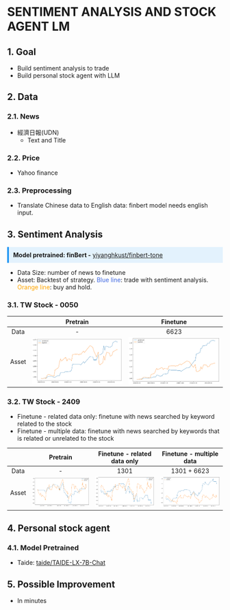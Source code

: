 # SENTIMENT ANALYSIS AND STOCK AGENT LM
## 1. Goal
- Build sentiment analysis to trade
- Build personal stock agent with LLM
## 2. Data
### 2.1. News
- 經濟日報(UDN)
    - Text and Title
### 2.2. Price
- Yahoo finance
### 2.3. Preprocessing
- Translate Chinese data to English data: finbert model needs english input.


## 3. Sentiment Analysis
<div style="border-left: 4px solid #2196F3; background-color: #E3F2FD; padding: 10px; margin-bottom: 10px;">
  <strong>Model pretrained: finBert -</strong> <a href="https://huggingface.co/yiyanghkust/finbert-tone">yiyanghkust/finbert-tone</a>
</div>

- Data Size: number of news to finetune
- Asset: Backtest of strategy. <span style="color:   #4169E1;">Blue line</span>: trade with sentiment analysis. <span style="color: orange;">Orange line</span>: buy and hold.

### 3.1. TW Stock - 0050
|       | Pretrain   | Finetune                                               |
|:-----:|:----------:|:------------------------------------------------------:|
| Data  |       -    |         6623                                           |
| Asset |![alt text](finbert-backtest/0050-pt.png)| ![alt text](finbert-backtest/0050-ft.png) |

### 3.2. TW Stock - 2409
- Finetune - related data only: finetune with news searched by keyword related to the stock
- Finetune - multiple data: finetune with news searched by keywords that is related or unrelated to the stock

|       | Pretrain   |   Finetune - related data only | Finetune - multiple data  |
|:-----:|:----------:|:------------------------------:|:-------------------------:|
| Data  |     -      |           1301                 |    1301 + 6623            |
| Asset | ![alt text](finbert-backtest/2409-pt.png) | ![alt text](finbert-backtest/2409-ft.png) | ![alt text](finbert-backtest/2409-ft-m.png)

## 4. Personal stock agent
### 4.1. Model Pretrained
- Taide: [taide/TAIDE-LX-7B-Chat](https://huggingface.co/taide/TAIDE-LX-7B-Chat)

## 5. Possible Improvement
- In minutes
